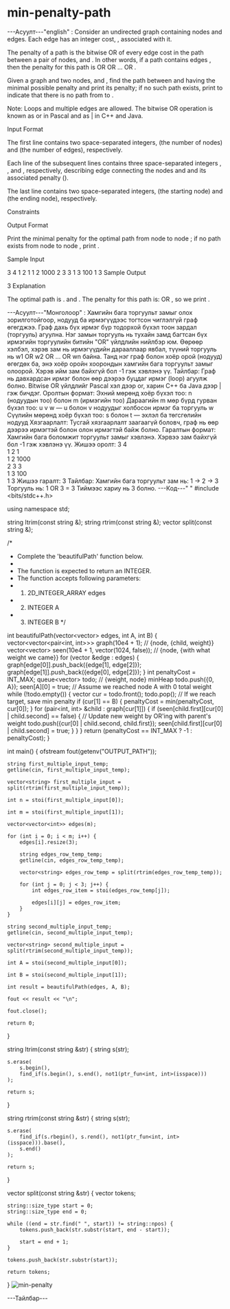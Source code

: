 # min-penalty-path

---Асуулт---"english" :
Consider an undirected graph containing  nodes and  edges. Each edge  has an integer cost, , associated with it.

The penalty of a path is the bitwise OR of every edge cost in the path between a pair of nodes,  and . In other words, if a path contains edges , then the penalty for this path is  OR  OR ... OR .

Given a graph and two nodes,  and , find the path between  and  having the minimal possible penalty and print its penalty; if no such path exists, print  to indicate that there is no path from  to .

Note: Loops and multiple edges are allowed. The bitwise OR operation is known as or in Pascal and as | in C++ and Java.

Input Format

The first line contains two space-separated integers,  (the number of nodes) and  (the number of edges), respectively.

Each line  of the  subsequent lines contains three space-separated integers , , and , respectively, describing edge  connecting the nodes  and  and its associated penalty ().

The last line contains two space-separated integers,  (the starting node) and  (the ending node), respectively.

Constraints

Output Format

Print the minimal penalty for the optimal path from node  to node ; if no path exists from node  to node , print .

Sample Input

3 4
1 2 1
1 2 1000
2 3 3
1 3 100
1 3
Sample Output

3
Explanation

The optimal path is .
 and .
The penalty for this path is:  OR , so we print .

---Асуулт---"Монголоор" :
Хамгийн бага торгуульт замыг олох зорилготойгоор, нодууд ба ирмэгүүдээс тогтсон чиглэлгүй граф өгөгджээ. Граф дахь бүх ирмэг бүр тодорхой бүхэл тоон зардал (торгууль) агуулна.
Нэг замын торгууль нь тухайн замд багтсан бүх ирмэгийн торгуулийн битийн "OR" үйлдлийн нийлбэр юм. Өөрөөр хэлбэл, хэрэв зам нь ирмэгүүдийн дарааллаар явбал, түүний торгууль нь w1 OR w2 OR ... OR wn байна.
Танд нэг граф болон хоёр орой (нодууд) өгөгдөх ба, энэ хоёр оройн хоорондын хамгийн бага торгуульт замыг олоорой. Хэрэв ийм зам байхгүй бол -1 гэж хэвлэнэ үү.
Тайлбар: Граф нь давхардсан ирмэг болон өөр дээрээ буцдаг ирмэг (loop) агуулж болно. Bitwise OR үйлдлийг Pascal хэл дээр or, харин C++ ба Java дээр | гэж бичдэг.
Оролтын формат:
Эхний мөрөнд хоёр бүхэл тоо: n (нодуудын тоо) болон m (ирмэгийн тоо)
Дараагийн m мөр бүрд гурван бүхэл тоо: u v w — u болон v нодуудыг холбосон ирмэг ба торгууль w
Сүүлийн мөрөнд хоёр бүхэл тоо: s болон t — эхлэл ба төгсгөлийн нодууд
Хязгаарлалт:
Тусгай хязгаарлалт заагаагүй боловч, граф нь өөр дээрээ ирмэгтэй болон олон ирмэгтэй байж болно.
Гаралтын формат:
Хамгийн бага боломжит торгуульт замыг хэвлэнэ. Хэрвээ зам байхгүй бол -1 гэж хэвлэнэ үү.
Жишээ оролт:
3 4  
1 2 1  
1 2 1000  
2 3 3  
1 3 100  
1 3
Жишээ гаралт:
3
Тайлбар:
Хамгийн бага торгуульт зам нь:
1 → 2 → 3
Торгууль нь:
1 OR 3 = 3
Тиймээс хариу нь 3 болно.
---Код---" "
#include <bits/stdc++.h>

using namespace std;

string ltrim(const string &);
string rtrim(const string &);
vector<string> split(const string &);

/*
 * Complete the 'beautifulPath' function below.
 *
 * The function is expected to return an INTEGER.
 * The function accepts following parameters:
 *  1. 2D_INTEGER_ARRAY edges
 *  2. INTEGER A
 *  3. INTEGER B
 */

int beautifulPath(vector<vector<int>> edges, int A, int B) {
 vector<vector<pair<int, int>>> graph(10e4 + 1); // {node, {child, weight}}
    vector<vector<bool>> seen(10e4 + 1, vector<bool>(1024, false)); // {node, {with what weight we came}}
    for (vector<int> &edge : edges) {
        graph[edge[0]].push_back({edge[1], edge[2]});
        graph[edge[1]].push_back({edge[0], edge[2]});
    }
    int penaltyCost = INT_MAX;
    queue<vector<int>> todo; // {weight, node} minHeap
    todo.push({0, A});
    seen[A][0] = true; // Assume we reached node A with 0 total weight
    while (!todo.empty()) {
        vector<int> cur = todo.front();
        todo.pop();
        // If we reach target, save min penalty
        if (cur[1] == B) {
            penaltyCost = min(penaltyCost, cur[0]);
        }
        for (pair<int, int> &child : graph[cur[1]]) {
            if (seen[child.first][cur[0] | child.second] == false) {
                // Update new weight by OR'ing with parent's weight
                todo.push({cur[0] | child.second, child.first});
                seen[child.first][cur[0] | child.second] = true;
            }
        }
    }
    return (penaltyCost == INT_MAX ? -1 : penaltyCost);
}

int main()
{
    ofstream fout(getenv("OUTPUT_PATH"));

    string first_multiple_input_temp;
    getline(cin, first_multiple_input_temp);

    vector<string> first_multiple_input = split(rtrim(first_multiple_input_temp));

    int n = stoi(first_multiple_input[0]);

    int m = stoi(first_multiple_input[1]);

    vector<vector<int>> edges(m);

    for (int i = 0; i < m; i++) {
        edges[i].resize(3);

        string edges_row_temp_temp;
        getline(cin, edges_row_temp_temp);

        vector<string> edges_row_temp = split(rtrim(edges_row_temp_temp));

        for (int j = 0; j < 3; j++) {
            int edges_row_item = stoi(edges_row_temp[j]);

            edges[i][j] = edges_row_item;
        }
    }

    string second_multiple_input_temp;
    getline(cin, second_multiple_input_temp);

    vector<string> second_multiple_input = split(rtrim(second_multiple_input_temp));

    int A = stoi(second_multiple_input[0]);

    int B = stoi(second_multiple_input[1]);

    int result = beautifulPath(edges, A, B);

    fout << result << "\n";

    fout.close();

    return 0;
}

string ltrim(const string &str) {
    string s(str);

    s.erase(
        s.begin(),
        find_if(s.begin(), s.end(), not1(ptr_fun<int, int>(isspace)))
    );

    return s;
}

string rtrim(const string &str) {
    string s(str);

    s.erase(
        find_if(s.rbegin(), s.rend(), not1(ptr_fun<int, int>(isspace))).base(),
        s.end()
    );

    return s;
}

vector<string> split(const string &str) {
    vector<string> tokens;

    string::size_type start = 0;
    string::size_type end = 0;

    while ((end = str.find(" ", start)) != string::npos) {
        tokens.push_back(str.substr(start, end - start));

        start = end + 1;
    }

    tokens.push_back(str.substr(start));

    return tokens;
}
![min-penalty](https://github.com/user-attachments/assets/0ffa93df-596a-4f3c-af17-4a4e61bb2d3c)

---Тайлбар--- 
